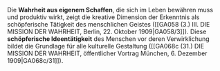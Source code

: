 
Die **Wahrheit aus eigenem Schaffen**, die sich im Leben bewähren muss und produktiv wirkt, zeigt die kreative Dimension der Erkenntnis als schöpferische Tätigkeit des menschlichen Geistes ([[GA058 (3.) III. DIE MISSION DER WAHRHEIT, Berlin, 22. Oktober 1909|GA058/3]]). Diese **schöpferische Ideentätigkeit** des Menschen vor deren Verwirklichung bildet die Grundlage für alle kulturelle Gestaltung ([[GA068c (31.) DIE MISSION DER WAHRHEIT, öffentlicher Vortrag München, 6. Dezember 1909|GA068c/31]]).
